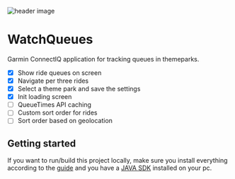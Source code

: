 ![header image](https://i.postimg.cc/bvN8b0XG/Header-README-MD.png)
# WatchQueues
Garmin ConnectIQ application for tracking queues in themeparks.

- [x] Show ride queues on screen
- [x] Navigate per three rides
- [x] Select a theme park and save the settings
- [x] Init loading screen
- [ ] QueueTimes API caching
- [ ] Custom sort order for rides
- [ ] Sort order based on geolocation

## Getting started

If you want to run/build this project locally, make sure you install everything according to the [guide](https://developer.garmin.com/connect-iq/connect-iq-basics/getting-started/) and you have a [JAVA SDK](https://www.oracle.com/java/technologies/downloads/#jdk19-windows) installed on your pc. 


